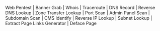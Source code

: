 Web Pentest 
| Banner Grab 
| Whois 
| Traceroute 
| DNS Record 
| Reverse DNS Lookup 
| Zone Transfer Lookup 
| Port Scan 
| Admin Panel Scan 
| Subdomain Scan 
| CMS Identify 
| Reverse IP Lookup 
| Subnet Lookup 
| Extract Page Links
Generator 
| Deface Page
